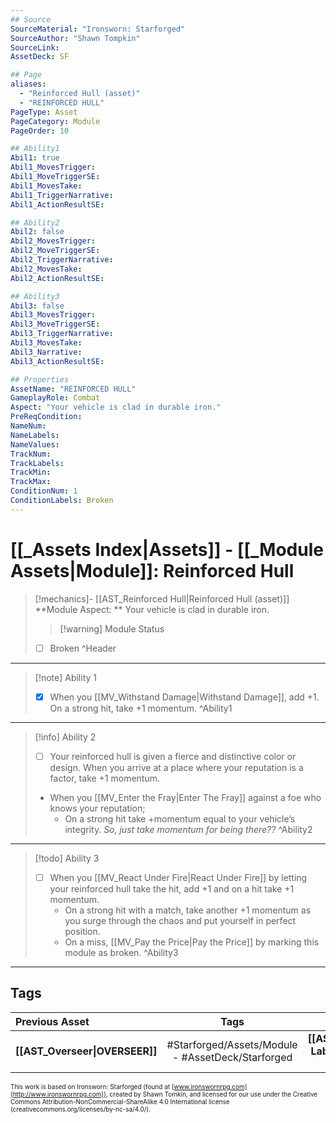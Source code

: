 ```yaml
---
## Source
SourceMaterial: "Ironsworn: Starforged"
SourceAuthor: "Shawn Tompkin"
SourceLink: 
AssetDeck: SF

## Page
aliases:
  - "Reinforced Hull (asset)"
  - "REINFORCED HULL"
PageType: Asset
PageCategory: Module
PageOrder: 10

## Ability1
Abil1: true
Abil1_MovesTrigger:
Abil1_MoveTriggerSE:
Abil1_MovesTake:
Abil1_TriggerNarrative:
Abil1_ActionResultSE:

## Ability2
Abil2: false
Abil2_MovesTrigger:
Abil2_MoveTriggerSE:
Abil2_TriggerNarrative:
Abil2_MovesTake:
Abil2_ActionResultSE:

## Ability3
Abil3: false
Abil3_MovesTrigger:
Abil3_MoveTriggerSE:
Abil3_TriggerNarrative:
Abil3_MovesTake:
Abil3_Narrative:
Abil3_ActionResultSE:

## Properties
AssetName: "REINFORCED HULL"
GameplayRole: Combat
Aspect: "Your vehicle is clad in durable iron."
PreReqCondition: 
NameNum:
NameLabels:
NameValues:
TrackNum:
TrackLabels:
TrackMin:
TrackMax:
ConditionNum: 1
ConditionLabels: Broken
---
```

# [[_Assets Index|Assets]] - [[_Module Assets|Module]]: Reinforced Hull
> [!mechanics]- [[AST_Reinforced Hull|Reinforced Hull (asset)]]
> **Module Aspect: ** Your vehicle is clad in durable iron. 
> > [!warning] Module Status
> - [ ] Broken ^Header
___
> [!note] Ability 1
> - [x] When you [[MV_Withstand Damage|Withstand Damage]], add +1. On a strong hit, take +1 momentum. ^Ability1
___
> [!info] Ability 2
> - [ ] Your reinforced hull is given a fierce and distinctive color or design. When you arrive at a place where your reputation is a factor, take +1 momentum.
> - When you [[MV_Enter the Fray|Enter The Fray]] against a foe who knows your reputation;
> 	- On a strong hit take +momentum equal to your vehicle’s integrity.
*So, just take momentum for being there??* ^Ability2
___
> [!todo] Ability 3
> - [ ] When you [[MV_React Under Fire|React Under Fire]] by letting your reinforced hull take the hit, add +1 and on a hit take +1 momentum. 
> 	- On a strong hit with a match, take another +1 momentum as you surge through the chaos and put yourself in perfect position.
> 	- On a miss, [[MV_Pay the Price|Pay the Price]] by marking this module as broken. ^Ability3
___

## Tags
| Previous Asset | Tags | Next Asset |
| :--- | :---: | ---: |
| **[[AST_Overseer\|OVERSEER]]** | #Starforged/Assets/Module - #AssetDeck/Starforged | **[[AST_Research Lab\|RESEARCH LAB]]** |

<font size=-2>This work is based on Ironsworn: Starforged (found at [www.ironswornrpg.com](http://www.ironswornrpg.com)), created by Shawn Tomkin, and licensed for our use under the Creative Commons Attribution-NonCommercial-ShareAlike 4.0 International license  (creativecommons.org/licenses/by-nc-sa/4.0/).</font>